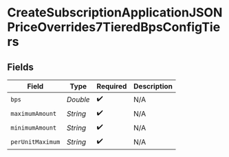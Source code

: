 # CreateSubscriptionApplicationJSONPriceOverrides7TieredBpsConfigTiers


## Fields

| Field              | Type               | Required           | Description        |
| ------------------ | ------------------ | ------------------ | ------------------ |
| `bps`              | *Double*           | :heavy_check_mark: | N/A                |
| `maximumAmount`    | *String*           | :heavy_check_mark: | N/A                |
| `minimumAmount`    | *String*           | :heavy_check_mark: | N/A                |
| `perUnitMaximum`   | *String*           | :heavy_check_mark: | N/A                |